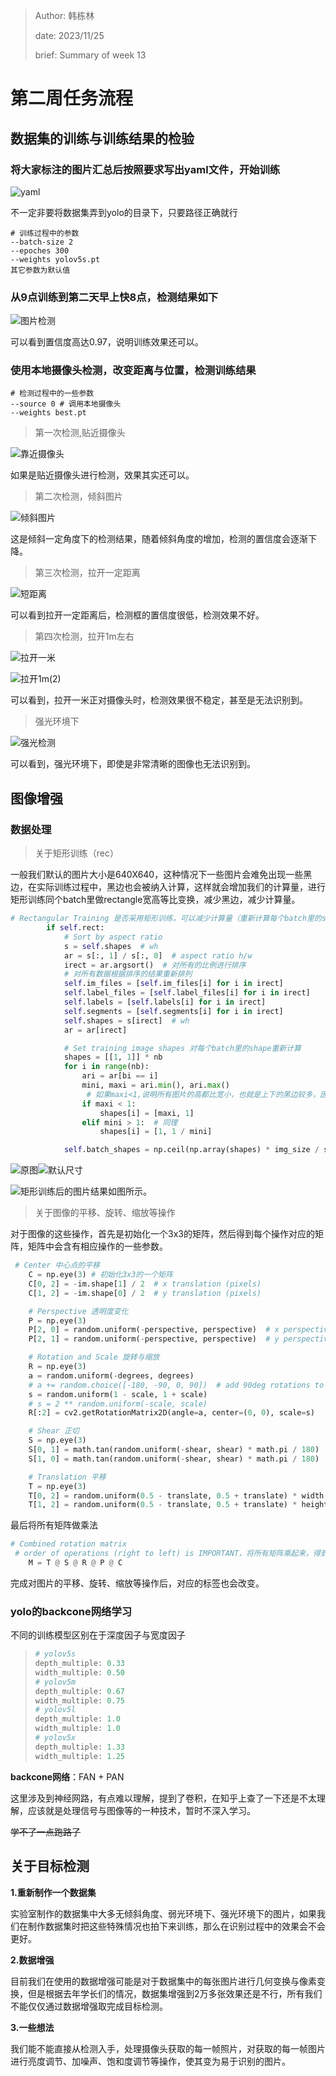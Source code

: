 > Author: 韩栋林
>
> date: 2023/11/25
>
> brief:  Summary of week 13 

# 第二周任务流程

## 数据集的训练与训练结果的检验

### 将大家标注的图片汇总后按照要求写出yaml文件，开始训练

![yaml](https://cdn.jsdelivr.net/gh/cabbageB/images@main/img/202311271718262.png)

不一定非要将数据集弄到yolo的目录下，只要路径正确就行

```shell
# 训练过程中的参数
--batch-size 2
--epoches 300
--weights yolov5s.pt
其它参数为默认值
```

### 从9点训练到第二天早上快8点，检测结果如下

![图片检测](https://cdn.jsdelivr.net/gh/cabbageB/images@main/img/202311271724686.jpg)

可以看到置信度高达0.97，说明训练效果还可以。

### 使用本地摄像头检测，改变距离与位置，检测训练结果

```shell
# 检测过程中的一些参数
--source 0 # 调用本地摄像头
--weights best.pt

```



> 第一次检测,贴近摄像头

![靠近摄像头](https://cdn.jsdelivr.net/gh/cabbageB/images@main/img/202311271725472.png)

如果是贴近摄像头进行检测，效果其实还可以。

> 第二次检测，倾斜图片

![倾斜图片](https://cdn.jsdelivr.net/gh/cabbageB/images@main/img/202311271726706.png)

这是倾斜一定角度下的检测结果，随着倾斜角度的增加，检测的置信度会逐渐下降。

> 第三次检测，拉开一定距离

![短距离](https://cdn.jsdelivr.net/gh/cabbageB/images@main/img/202311271726277.png)

可以看到拉开一定距离后，检测框的置信度很低，检测效果不好。

> 第四次检测，拉开1m左右

![拉开一米](https://cdn.jsdelivr.net/gh/cabbageB/images@main/img/202311271727492.png)

![拉开1m(2)](https://cdn.jsdelivr.net/gh/cabbageB/images@main/img/202311271810451.png)

可以看到，拉开一米正对摄像头时，检测效果很不稳定，甚至是无法识别到。

> 强光环境下

![强光检测](https://cdn.jsdelivr.net/gh/cabbageB/images@main/img/202311271811516.png)

可以看到，强光环境下，即使是非常清晰的图像也无法识别到。

## 图像增强

### 数据处理

> 关于矩形训练（rec）

一般我们默认的图片大小是640X640，这种情况下一些图片会难免出现一些黑边，在实际训练过程中，黑边也会被纳入计算，这样就会增加我们的计算量，进行矩形训练同个batch里做rectangle宽高等比变换，减少黑边，减少计算量。

```python
# Rectangular Training 是否采用矩形训练，可以减少计算量（重新计算每个batch里的shape，减少黑边）
        if self.rect:
            # Sort by aspect ratio
            s = self.shapes  # wh
            ar = s[:, 1] / s[:, 0]  # aspect ratio h/w
            irect = ar.argsort()  # 对所有的比例进行排序
            # 对所有数据根据排序的结果重新排列
            self.im_files = [self.im_files[i] for i in irect]
            self.label_files = [self.label_files[i] for i in irect]
            self.labels = [self.labels[i] for i in irect]
            self.segments = [self.segments[i] for i in irect]
            self.shapes = s[irect]  # wh
            ar = ar[irect]

            # Set training image shapes 对每个batch里的shape重新计算
            shapes = [[1, 1]] * nb
            for i in range(nb):
                ari = ar[bi == i]
                mini, maxi = ari.min(), ari.max()
                 # 如果maxi<1,说明所有图片的高都比宽小，也就是上下的黑边较多，因此我们取maxi，这样可以最大程度的减少黑边
                if maxi < 1: 
                    shapes[i] = [maxi, 1]
                elif mini > 1:  # 同理
                    shapes[i] = [1, 1 / mini]

            self.batch_shapes = np.ceil(np.array(shapes) * img_size / stride + pad).astype(int) * stride

```

![原图](https://cdn.jsdelivr.net/gh/cabbageB/images@main/images/202311282312031.png)![默认尺寸](https://cdn.jsdelivr.net/gh/cabbageB/images@main/images/202311282311232.png)

![矩形训练后的图片](https://cdn.jsdelivr.net/gh/cabbageB/images@main/images/202311282312750.png)结果如图所示。



> 关于图像的平移、旋转、缩放等操作

对于图像的这些操作，首先是初始化一个3x3的矩阵，然后得到每个操作对应的矩阵，矩阵中会含有相应操作的一些参数。

```py
 # Center 中心点的平移
    C = np.eye(3) # 初始化3x3的一个矩阵
    C[0, 2] = -im.shape[1] / 2  # x translation (pixels)
    C[1, 2] = -im.shape[0] / 2  # y translation (pixels)

    # Perspective 透明度变化
    P = np.eye(3)
    P[2, 0] = random.uniform(-perspective, perspective)  # x perspective (about y)
    P[2, 1] = random.uniform(-perspective, perspective)  # y perspective (about x)

    # Rotation and Scale 旋转与缩放
    R = np.eye(3)
    a = random.uniform(-degrees, degrees)
    # a += random.choice([-180, -90, 0, 90])  # add 90deg rotations to small rotations
    s = random.uniform(1 - scale, 1 + scale)
    # s = 2 ** random.uniform(-scale, scale)
    R[:2] = cv2.getRotationMatrix2D(angle=a, center=(0, 0), scale=s)

    # Shear 正切
    S = np.eye(3)
    S[0, 1] = math.tan(random.uniform(-shear, shear) * math.pi / 180)  # x shear (deg)
    S[1, 0] = math.tan(random.uniform(-shear, shear) * math.pi / 180)  # y shear (deg)

    # Translation 平移
    T = np.eye(3)
    T[0, 2] = random.uniform(0.5 - translate, 0.5 + translate) * width  # x translation (pixels)
    T[1, 2] = random.uniform(0.5 - translate, 0.5 + translate) * height  # y translation (pixels)

```

最后将所有矩阵做乘法

```py
# Combined rotation matrix
 # order of operations (right to left) is IMPORTANT，将所有矩阵乘起来，得到最终变换的矩阵
    M = T @ S @ R @ P @ C 
```

完成对图片的平移、旋转、缩放等操作后，对应的标签也会改变。

### yolo的backcone网络学习

不同的训练模型区别在于深度因子与宽度因子

> ```py
># yolov5s
> depth_multiple: 0.33 
> width_multiple: 0.50 
> # yolov5m
> depth_multiple: 0.67
> width_multiple: 0.75
> # yolov5l
> depth_multiple: 1.0  
> width_multiple: 1.0
> # yolov5x
> depth_multiple: 1.33
> width_multiple: 1.25
> ```

**backcone网络**：FAN + PAN

这里涉及到神经网路，有点难以理解，提到了卷积，在知乎上查了一下还是不太理解，应该就是处理信号与图像等的一种技术，暂时不深入学习。

~~学不了一点跑路了~~

## 关于目标检测

**1.重新制作一个数据集**

实验室制作的数据集中大多无倾斜角度、弱光环境下、强光环境下的图片，如果我们在制作数据集时把这些特殊情况也拍下来训练，那么在识别过程中的效果会不会更好。

**2.数据增强**

目前我们在使用的数据增强可能是对于数据集中的每张图片进行几何变换与像素变换，但是根据去年学长们的情况，数据集增强到2万多张效果还是不行，所有我们不能仅仅通过数据增强取完成目标检测。

**3.一些想法**

我们能不能直接从检测入手，处理摄像头获取的每一帧照片，对获取的每一帧图片进行亮度调节、加噪声、饱和度调节等操作，使其变为易于识别的图片。
